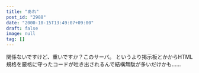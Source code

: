 ```yaml
---
title: "あれ"
post_id: "2988"
date: "2000-10-15T13:49:07+09:00"
draft: false
image: null
tag: []
---
```



関係ないですけど、重いですか？このサーバ。 というより掲示板とかからHTML規格を厳格に守ったコードが吐き出されるんで結構無駄が多いだけかも……
